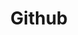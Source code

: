 ---
layout: default
title: Github
permalink: github
pagination:
    enabled: true
    tag: github
---